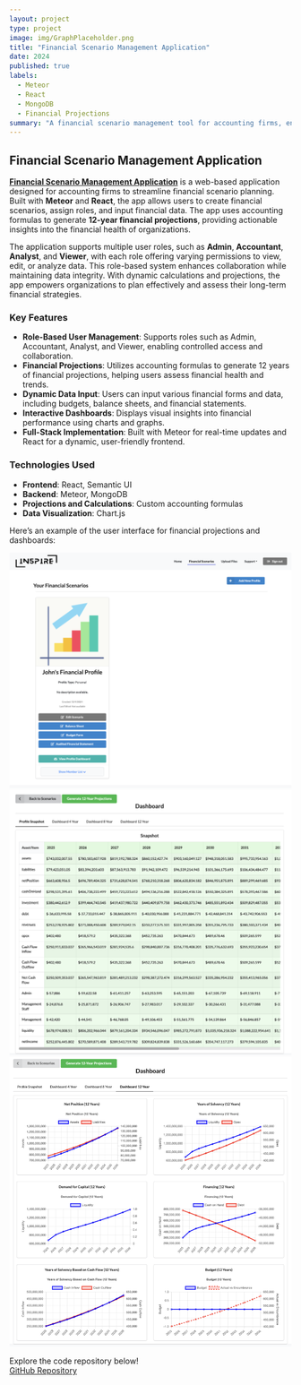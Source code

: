 ```yaml
---
layout: project
type: project
image: img/GraphPlaceholder.png
title: "Financial Scenario Management Application"
date: 2024
published: true
labels:
  - Meteor
  - React
  - MongoDB
  - Financial Projections
summary: "A financial scenario management tool for accounting firms, enabling role-based user interactions and long-term projections"
---
```


## Financial Scenario Management Application

**[Financial Scenario Management Application](https://github.com/ICS-414-In5PIRE/in5PIRE-code)** is a web-based application designed for accounting firms to streamline financial scenario planning. Built with **Meteor** and **React**, the app allows users to create financial scenarios, assign roles, and input financial data. The app uses accounting formulas to generate **12-year financial projections**, providing actionable insights into the financial health of organizations.

The application supports multiple user roles, such as **Admin**, **Accountant**, **Analyst**, and **Viewer**, with each role offering varying permissions to view, edit, or analyze data. This role-based system enhances collaboration while maintaining data integrity. With dynamic calculations and projections, the app empowers organizations to plan effectively and assess their long-term financial strategies.

### Key Features
- **Role-Based User Management**: Supports roles such as Admin, Accountant, Analyst, and Viewer, enabling controlled access and collaboration.
- **Financial Projections**: Utilizes accounting formulas to generate 12 years of financial projections, helping users assess financial health and trends.
- **Dynamic Data Input**: Users can input various financial forms and data, including budgets, balance sheets, and financial statements.
- **Interactive Dashboards**: Displays visual insights into financial performance using charts and graphs.
- **Full-Stack Implementation**: Built with Meteor for real-time updates and React for a dynamic, user-friendly frontend.

### Technologies Used
- **Frontend**: React, Semantic UI  
- **Backend**: Meteor, MongoDB  
- **Projections and Calculations**: Custom accounting formulas  
- **Data Visualization**: Chart.js  

Here’s an example of the user interface for financial projections and dashboards:

<div class="text-center p-4">
  <img src="../img/in5pirescenarios.png" class="img-thumbnail" >
  <img src="../img/in5pireprojections.png" class="img-thumbnail" >
  <img src="../img/in5piregraphs.png" class="img-thumbnail" >
</div>

Explore the code repository below!  
[GitHub Repository](https://github.com/ICS-414-In5PIRE/in5PIRE-code)
